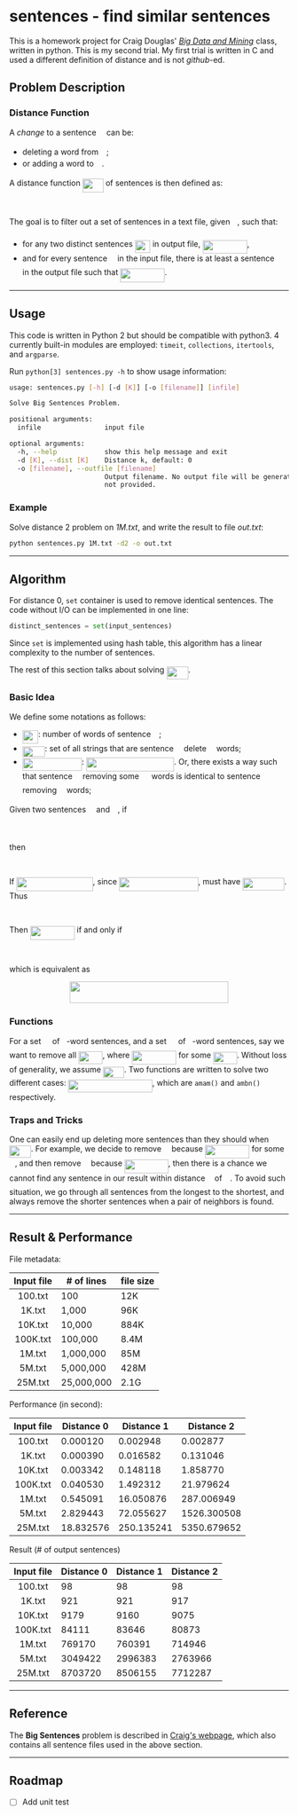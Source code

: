 # sentences - find similar sentences

This is a homework project for Craig Douglas' [*Big Data and Mining*](http://mgnet.org/~douglas/Classes/bigdata/index.html) class, written in python. This is my second trial. My first trial is written in C and used a different definition of distance and is not *github*-ed.

## Problem Description

### Distance Function

A *change* to a sentence <img src="svgs/c745b9b57c145ec5577b82542b2df546.svg" align=middle width=10.537065pt height=14.10255pt/> can be:

* deleting a word from <img src="svgs/c745b9b57c145ec5577b82542b2df546.svg" align=middle width=10.537065pt height=14.10255pt/>;
* or adding a word to <img src="svgs/c745b9b57c145ec5577b82542b2df546.svg" align=middle width=10.537065pt height=14.10255pt/>.

A distance function <img src="svgs/9edebb8c5008b7dbd2689724ff970994.svg" align=middle width=37.648875pt height=24.56553pt/> of sentences is then defined as:

<p align="center"><img src="svgs/05b20461c52238f15ae91425337cf3d0.svg" align=middle width=444.6980208pt height=16.438356pt/></p>

The goal is to filter out a set of sentences in a text file, given <img src="svgs/63bb9849783d01d91403bc9a5fea12a2.svg" align=middle width=9.041505pt height=22.74591pt/>, such that:

* for any two distinct sentences <img src="svgs/d7093223b4d827e8c29d4ed84b7ae088.svg" align=middle width=27.95364pt height=22.74591pt/> in output file, <img src="svgs/96249f7c090ac68c03ddb83326555ddc.svg" align=middle width=80.12994pt height=24.56553pt/>,
* and for every sentence <img src="svgs/c745b9b57c145ec5577b82542b2df546.svg" align=middle width=10.537065pt height=14.10255pt/> in the input file, there is at least a sentence <img src="svgs/8217ed3c32a785f0b5aad4055f432ad8.svg" align=middle width=10.1277pt height=22.74591pt/> in 
  the output file such that <img src="svgs/2e282cf564be11414c36cc367cedcdec.svg" align=middle width=80.12994pt height=24.56553pt/>.

---

## Usage

This code is written in Python 2 but should be compatible with python3. 4 currently built-in 
modules are employed: `timeit`, `collections`, `itertools`, and `argparse`.

Run `python[3] sentences.py -h` to show usage information:

```sh
usage: sentences.py [-h] [-d [K]] [-o [filename]] [infile]

Solve Big Sentences Problem.

positional arguments:
  infile                input file

optional arguments:
  -h, --help            show this help message and exit
  -d [K], --dist [K]    Distance k, default: 0
  -o [filename], --outfile [filename]
                        Output filename. No output file will be generated if
                        not provided.
```

### Example

Solve distance 2 problem on *1M.txt*, and write the result to file *out.txt*:

```sh
python sentences.py 1M.txt -d2 -o out.txt
```

---

## Algorithm

For distance 0, `set` container is used to remove identical sentences. The code without I/O 
can be implemented in one line:

```python
distinct_sentences = set(input_sentences)
```

Since `set` is implemented using hash table, this algorithm has a linear complexity to the 
number of sentences.

The rest of this section talks about solving <img src="svgs/8733ac5ecc35ea70e3e236ade3c28a60.svg" align=middle width=39.101865pt height=22.74591pt/>.

### Basic Idea

We define some notations as follows:

* <img src="svgs/0794595b496cc9157977e2858fc49255.svg" align=middle width=28.48494pt height=24.56553pt/>: number of words of sentence <img src="svgs/c745b9b57c145ec5577b82542b2df546.svg" align=middle width=10.537065pt height=14.10255pt/>;
* <img src="svgs/50d755f7a5b0e4f0070fcddea3298af7.svg" align=middle width=40.410645pt height=19.10667pt/>: set of all strings that are sentence <img src="svgs/c745b9b57c145ec5577b82542b2df546.svg" align=middle width=10.537065pt height=14.10255pt/> delete <img src="svgs/55a049b8f161ae7cfeb0197d75aff967.svg" align=middle width=9.83004pt height=14.10255pt/> words;
* <img src="svgs/808bfd7c24438423e9205226937534f7.svg" align=middle width=106.834035pt height=22.74591pt/>: <img src="svgs/e093d8f02802fb6e360298ca1eece6a2.svg" align=middle width=158.722245pt height=24.56553pt/>. Or, there exists a way 
  such that sentence <img src="svgs/c745b9b57c145ec5577b82542b2df546.svg" align=middle width=10.537065pt height=14.10255pt/> removing some <img src="svgs/0e51a2dede42189d77627c4d742822c3.svg" align=middle width=14.379255pt height=14.10255pt/> words is identical to sentence <img src="svgs/8217ed3c32a785f0b5aad4055f432ad8.svg" align=middle width=10.1277pt height=22.74591pt/> 
  removing <img src="svgs/55a049b8f161ae7cfeb0197d75aff967.svg" align=middle width=9.83004pt height=14.10255pt/> words;
  
Given two sentences <img src="svgs/c745b9b57c145ec5577b82542b2df546.svg" align=middle width=10.537065pt height=14.10255pt/> and <img src="svgs/8217ed3c32a785f0b5aad4055f432ad8.svg" align=middle width=10.1277pt height=22.74591pt/>, if

<p align="center"><img src="svgs/20805d87b4cf905539b8c19e3c48f5cc.svg" align=middle width=111.383085pt height=14.55729pt/></p>

then

<p align="center"><img src="svgs/7fa3351fd2f0111fc6ee9589ccdbb0aa.svg" align=middle width=275.59455pt height=16.376943pt/></p>

If <img src="svgs/9a1cadf7edaedea5b35c976a8ee22453.svg" align=middle width=137.970855pt height=24.56553pt/>, since <img src="svgs/c4526acbb1c9b612fdcc94cd36cc04e4.svg" align=middle width=142.72929pt height=24.56553pt/>, must have <img src="svgs/b0af4bfccba79e3d7b4867df584cb377.svg" align=middle width=75.558285pt height=22.74591pt/>. Thus

<p align="center"><img src="svgs/ed4d7b82a15341b5c68e8e2f84305946.svg" align=middle width=346.8267pt height=16.376943pt/></p>

Then <img src="svgs/3f49fc99e50a1ad77bd8c8dfed15f8aa.svg" align=middle width=80.12994pt height=24.56553pt/> if and only if

<p align="center"><img src="svgs/9bf91f4f2282c9d7c35b4e37fe669bf1.svg" align=middle width=260.4459pt height=16.376943pt/></p>
which is equivalent as
<p align="center"><img src="svgs/1c5be11a48f99064cfc1a5160e60235a.svg" align=middle width=285.58695pt height=39.30498pt/></p>

### Functions

For a set <img src="svgs/53d147e7f3fe6e47ee05b88b166bd3f6.svg" align=middle width=12.282765pt height=22.38192pt/> of <img src="svgs/2ec6e630f199f589a2402fdf3e0289d5.svg" align=middle width=8.2397205pt height=14.10255pt/>-word sentences, and a set <img src="svgs/61e84f854bc6258d4108d08d4c4a0852.svg" align=middle width=13.243725pt height=22.38192pt/> of <img src="svgs/d5c18a8ca1894fd3a7d25f242cbe8890.svg" align=middle width=7.8985335pt height=14.10255pt/>-word sentences, say we want to 
remove all <img src="svgs/4055140544e47b792d3eb72348913116.svg" align=middle width=43.424865pt height=22.74591pt/>, where <img src="svgs/8fe2fac4eb2d77efffcdc6d534f15506.svg" align=middle width=80.12994pt height=24.56553pt/> for some <img src="svgs/140852cd080b024d735438df351bebc7.svg" align=middle width=42.870135pt height=22.38192pt/>. Without loss of 
generality, we assume <img src="svgs/e5c5062e7a758e33000e19fb59e03051.svg" align=middle width=38.00808pt height=20.83059pt/>. Two functions are written to solve two different cases: <img src="svgs/656e2f0f389dd67a66d1019404b187ca.svg" align=middle width=151.584675pt height=22.74591pt/>, which are `amam()` and `ambn()` respectively.

### Traps and Tricks

One can easily end up deleting more sentences than they should when <img src="svgs/f9bbd08bf846520586581437c960abac.svg" align=middle width=39.101865pt height=22.74591pt/>. For example, we 
decide to remove <img src="svgs/c745b9b57c145ec5577b82542b2df546.svg" align=middle width=10.537065pt height=14.10255pt/> because <img src="svgs/8fe2fac4eb2d77efffcdc6d534f15506.svg" align=middle width=80.12994pt height=24.56553pt/> for some <img src="svgs/8217ed3c32a785f0b5aad4055f432ad8.svg" align=middle width=10.1277pt height=22.74591pt/>, and then remove 
<img src="svgs/8217ed3c32a785f0b5aad4055f432ad8.svg" align=middle width=10.1277pt height=22.74591pt/> because <img src="svgs/45a5678c1336e3335f188fa0221c87c4.svg" align=middle width=78.984675pt height=24.56553pt/>, then there is a chance we cannot find any sentence in 
our result within distance <img src="svgs/63bb9849783d01d91403bc9a5fea12a2.svg" align=middle width=9.041505pt height=22.74591pt/> of <img src="svgs/c745b9b57c145ec5577b82542b2df546.svg" align=middle width=10.537065pt height=14.10255pt/>. To avoid such situation, we go through all 
sentences from the longest to the shortest, and always remove the shorter sentences when a 
pair of neighbors is found.

---

## Result & Performance

File metadata:

| Input file | # of lines | file size |
| :--------: | ---------- | --------- |
|  100.txt   | 100        | 12K       |
|   1K.txt   | 1,000      | 96K       |
|  10K.txt   | 10,000     | 884K      |
|  100K.txt  | 100,000    | 8.4M      |
|   1M.txt   | 1,000,000  | 85M       |
|   5M.txt   | 5,000,000  | 428M      |
|  25M.txt   | 25,000,000 | 2.1G      |

Performance (in second):

| Input file | Distance 0 | Distance 1 | Distance 2  |
| :--------: | ---------- | ---------- | ----------- |
|  100.txt   | 0.000120   | 0.002948   | 0.002877    |
|   1K.txt   | 0.000390   | 0.016582   | 0.131046    |
|  10K.txt   | 0.003342   | 0.148118   | 1.858770    |
|  100K.txt  | 0.040530   | 1.492312   | 21.979624   |
|   1M.txt   | 0.545091   | 16.050876  | 287.006949  |
|   5M.txt   | 2.829443   | 72.055627  | 1526.300508 |
|  25M.txt   | 18.832576  | 250.135241 | 5350.679652 |

Result (# of output sentences)

| Input file | Distance 0 | Distance 1 | Distance 2 |
| :--------: | ---------- | ---------- | ---------- |
|  100.txt   | 98         | 98         | 98         |
|   1K.txt   | 921        | 921        | 917        |
|  10K.txt   | 9179       | 9160       | 9075       |
|  100K.txt  | 84111      | 83646      | 80873      |
|   1M.txt   | 769170     | 760391     | 714946     |
|   5M.txt   | 3049422    | 2996383    | 2763966    |
|  25M.txt   | 8703720    | 8506155    | 7712287    |

---

## Reference

The **Big Sentences** problem is described in [Craig's webpage](http://mgnet.org/~douglas/Classes/common-problems/index.html#BigSentences), which also contains all sentence files used in the above section.

---

## Roadmap

- [ ] Add unit test
